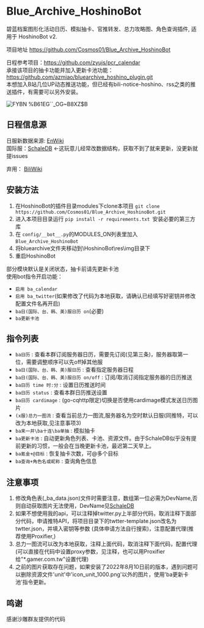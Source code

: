 # Blue_Archive_HoshinoBot
碧蓝档案图形化活动日历、模拟抽卡、官推转发、总力攻略图、角色查询插件, 适用于 HoshinoBot v2.  

项目地址 https://github.com/Cosmos01/Blue_Archive_HoshinoBot    

日程参考项目：https://github.com/zyujs/pcr_calendar  
承接该项目的抽卡功能并加入更新卡池功能：https://github.com/azmiao/bluearchive_hoshino_plugin.git  
本想加入B站几位UP动态推送功能，但已经有bili-notice-hoshino、rss之类的推送插件，有需要可以另外安装。

![FYBN %B61EG``_OG~B8XZ$B](https://user-images.githubusercontent.com/37209685/165712652-5b221387-f0cc-41c2-9b6c-9b6b76063ed5.PNG)     

## 日程信息源
日服新数据来源: [EnWiki](https://bluearchive.wiki/wiki/Main_Page)  
国际服：[SchaleDB](https://lonqie.github.io/SchaleDB/) ←这玩意儿经常改数据结构，获取不到了就来更新，没更新就提issues

弃用：
[BiliWiki](https://wiki.biligame.com/bluearchive/%E9%A6%96%E9%A1%B5)    



## 安装方法

1. 在HoshinoBot的插件目录modules下clone本项目 `git clone https://github.com/Cosmos01/Blue_Archive_HoshinoBot.git`
2. 进入本项目目录运行 `pip install -r requirements.txt `安装必要的第三方库
3. 在 `config/__bot__.py`的MODULES_ON列表里加入 `Blue_Archive_HoshinoBot`
4. 将bluearchive文件夹移动到\HoshinoBot\res\img目录下
5. 重启HoshinoBot

部分模块默认是关闭状态，抽卡前请先更新卡池  
使用bot指令开启功能：  
- `启用 ba_calendar`
- `启用 ba_twitter`(如果修改了代码为本地获取，请确认已经填写好密钥并修改配置文件名再开启)  
- `ba日(国际、台、韩、美)服日历 on`(必要)
- `ba更新卡池` 


## 指令列表
- `ba日历` : 查看本群订阅服务器日历，需要先订阅(见第三条)，服务器取第一位，需要调整顺序可以先off掉其他服
- `ba日(国际、台、韩、美)服日历` : 查看指定服务器日程
- `ba日(国际、台、韩、美)服日历 on/off` : 订阅/取消订阅指定服务器的日历推送
- `ba日历 time 时:分` : 设置日历推送时间
- `ba日历 status` : 查看本群日历推送设置
- `ba日历 cardimage` : (go-cqhttp限定)切换是否使用cardimage模式发送日历图片
- `(x服)总力一图流` : 查看当前总力一图流,服务器名为空时默认日服(同推特，可以改为本地获取,见注意事项3)
- `ba来一井\ba十连\ba单抽` : 模拟抽卡
- `ba更新卡池` : 自动更新角色列表、卡池、资源文件。由于SchaleDB似乎没有提前更新的习惯，一般会在当晚更新卡池，最迟第二天早上。
- `ba氪金+@目标` : 恢复抽卡次数，可@多个目标
- `ba查询+角色名或昵称` : 查询角色信息  

## 注意事项  
1. 修改角色表(_ba_data.json)文件时需要注意，数组第一位必需为DevName,否则自动获取图片无法使用，DevName见[SchaleDB](https://raw.githubusercontent.com/lonqie/SchaleDB/main/data/jp/students.json)  
2. 如果不想使用我的api，可以注释掉twitter.py上半部分代码，取消注释下面部分代码，申请推特API，将项目目录下的twtter-template.json改名为twtter.json，并填入密钥等参数 (具体申请方法自行搜索)，注意配置代理(推荐使用Proxifier,)
3. 总力一图流可以改为本地获取，注释上面代码，取消注释下面代码，配置代理(可以直接在代码中设置proxy参数，见注释，也可以用Proxifier给"*.gamer.com.tw"设置代理)
4. 之前的图片获取存在问题，如果安装了2022年8月10日前的版本，遇到问题可以删除资源文件'unit'中'icon_unit_1000.png'以外的图片，使用'ba更新卡池'指令更新。

## 鸣谢
感谢沙雕群友提供的代码  
